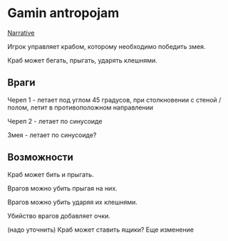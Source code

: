 # Gamin antropojam

[Narrative](http://www.ruthenia.ru/folklore/berezkin/i81a1.html)

Игрок управляет крабом, которому необходимо победить змея.

Краб может бегать, прыгать, ударять клешнями. 

## Враги

Череп 1 - летает под углом 45 градусов, при столкновении с стеной / полом, летит в противоположном направлении

Череп 2 - летает по синусоиде

Змея - летает по синусоиде?

## Возможности

Краб может бить и прыгать. 

Врагов можно убить прыгая на них.

Врагов можно убить ударяя их клешнями.

Убийство врагов добавляет очки.

(надо уточнить) Краб может ставить ящики?
Еще изменение
